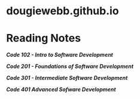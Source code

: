 # dougiewebb.github.io

# Reading Notes

***Code 102 - Intro to Software Development***

***Code 201 - Foundations of Software Development***

***Code 301 - Intermediate Software Development***

***Code 401 Advanced Sofware Development***
